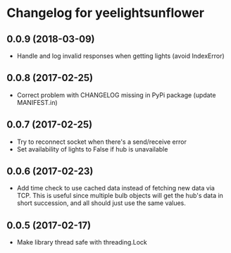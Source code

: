 Changelog for yeelightsunflower
===============================

0.0.9 (2018-03-09)
------------------

- Handle and log invalid responses when getting lights (avoid IndexError)
        

0.0.8 (2017-02-25)
------------------

- Correct problem with CHANGELOG missing in PyPi package (update MANIFEST.in) 


0.0.7 (2017-02-25)
------------------

- Try to reconnect socket when there's a send/receive error 
- Set availability of lights to False if hub is unavailable


0.0.6 (2017-02-23)
------------------

- Add time check to use cached data instead of fetching new data via TCP. This is useful since multiple bulb objects will get the hub's data in short succession, and all should just use the same values.

0.0.5 (2017-02-17)
------------------
- Make library thread safe with threading.Lock
